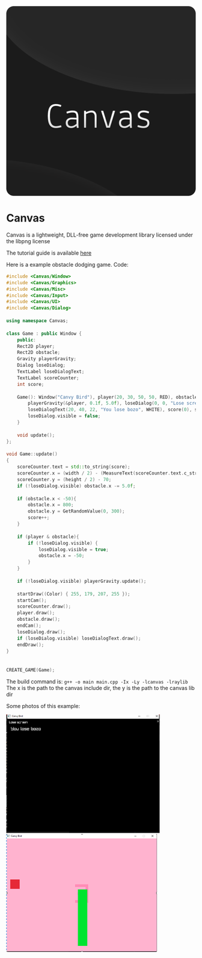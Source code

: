 
<img src="/CanvasLogo.png" />

# Canvas
Canvas is a lightweight, DLL-free game development library licensed under the libpng license

The tutorial guide is available [here](/GUIDE.md)


Here is a example obstacle dodging game.
Code: 
```cpp
#include <Canvas/Window>
#include <Canvas/Graphics>
#include <Canvas/Misc>
#include <Canvas/Input>
#include <Canvas/UI>
#include <Canvas/Dialog>

using namespace Canvas;

class Game : public Window {
    public:
    Rect2D player;
    Rect2D obstacle;
    Gravity playerGravity;
    Dialog loseDialog;
    TextLabel loseDialogText;
    TextLabel scoreCounter;
    int score;

    Game(): Window("Canvy Bird"), player(20, 30, 50, 50, RED), obstacle(800, 0, 50, 300, GREEN),
        playerGravity(&player, 0.1f, 5.0f), loseDialog(0, 0, "Lose screen", 800, 600, BLACK),
        loseDialogText(20, 40, 22, "You lose bozo", WHITE), score(0), scoreCounter(0, 0, 140, "", (Color) { 255, 140, 182, 255 }) {
        loseDialog.visible = false;
    }

    void update();
};

void Game::update()
{
    scoreCounter.text = std::to_string(score);
    scoreCounter.x = (width / 2) - (MeasureText(scoreCounter.text.c_str(), 140) / 2);
    scoreCounter.y = (height / 2) - 70;
    if (!loseDialog.visible) obstacle.x -= 5.0f;

    if (obstacle.x < -50){
        obstacle.x = 800;
        obstacle.y = GetRandomValue(0, 300);
        score++;
    }

    if (player & obstacle){
        if (!loseDialog.visible) { 
            loseDialog.visible = true;
            obstacle.x = -50;
        }
    }

    if (!loseDialog.visible) playerGravity.update();

    startDraw((Color) { 255, 179, 207, 255 });
    startCam();
    scoreCounter.draw();
    player.draw();
    obstacle.draw();
    endCam();
    loseDialog.draw();
    if (loseDialog.visible) loseDialogText.draw();
    endDraw();
}


CREATE_GAME(Game);
```

The build command is: `g++ -o main main.cpp -Ix -Ly -lcanvas -lraylib` The x is the path to the canvas include dir, the y is the path to the canvas lib dir

Some photos of this example:

<img src="/.exph1.PNG"/>

<img src="/.exph2.PNG"/>





